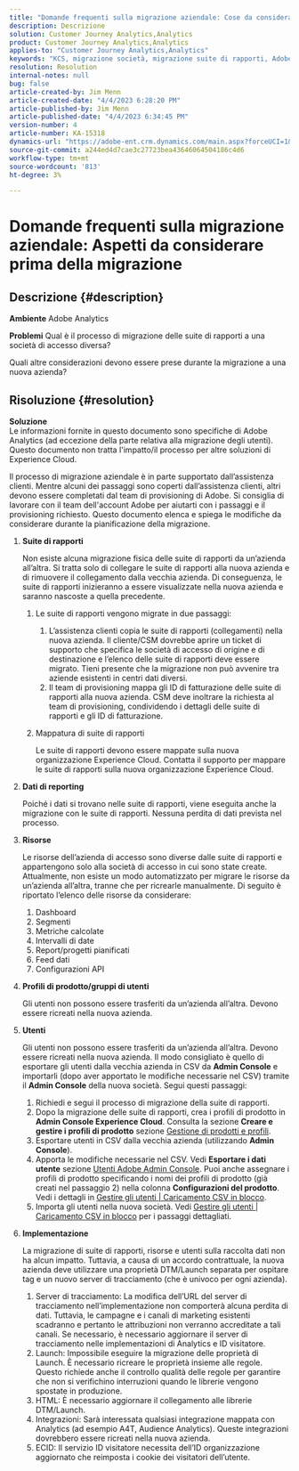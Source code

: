 ```yaml
---
title: "Domande frequenti sulla migrazione aziendale: Cose da considerare prima della migrazione"
description: Descrizione
solution: Customer Journey Analytics,Analytics
product: Customer Journey Analytics,Analytics
applies-to: "Customer Journey Analytics,Analytics"
keywords: "KCS, migrazione società, migrazione suite di rapporti, Adobe Analytics, Admin Console, FAQ, nuova azienda, provisioning, CSM, Adobe Account Team, FAQ"
resolution: Resolution
internal-notes: null
bug: false
article-created-by: Jim Menn
article-created-date: "4/4/2023 6:28:20 PM"
article-published-by: Jim Menn
article-published-date: "4/4/2023 6:34:45 PM"
version-number: 4
article-number: KA-15318
dynamics-url: "https://adobe-ent.crm.dynamics.com/main.aspx?forceUCI=1&pagetype=entityrecord&etn=knowledgearticle&id=537db277-16d3-ed11-a7c7-6045bd006b4b"
source-git-commit: a244ed4d7cae3c27723bea43646064504186c4d6
workflow-type: tm+mt
source-wordcount: '813'
ht-degree: 3%

---
```


# Domande frequenti sulla migrazione aziendale: Aspetti da considerare prima della migrazione

## Descrizione {#description}


<b>Ambiente</b>
Adobe Analytics

<b>Problemi</b>
Qual è il processo di migrazione delle suite di rapporti a una società di accesso diversa?

Quali altre considerazioni devono essere prese durante la migrazione a una nuova azienda?


## Risoluzione {#resolution}


<b>Soluzione</b>
<br>Le informazioni fornite in questo documento sono specifiche di Adobe Analytics (ad eccezione della parte relativa alla migrazione degli utenti). Questo documento non tratta l&#39;impatto/il processo per altre soluzioni di Experience Cloud.<br>




Il processo di migrazione aziendale è in parte supportato dall’assistenza clienti. Mentre alcuni dei passaggi sono coperti dall’assistenza clienti, altri devono essere completati dal team di provisioning di Adobe. Si consiglia di lavorare con il team dell&#39;account Adobe per aiutarti con i passaggi e il provisioning richiesto. Questo documento elenca e spiega le modifiche da considerare durante la pianificazione della migrazione.

1. <b>Suite di rapporti</b>

   Non esiste alcuna migrazione fisica delle suite di rapporti da un’azienda all’altra. Si tratta solo di collegare le suite di rapporti alla nuova azienda e di rimuovere il collegamento dalla vecchia azienda. Di conseguenza, le suite di rapporti inizieranno a essere visualizzate nella nuova azienda e saranno nascoste a quella precedente.

   1. Le suite di rapporti vengono migrate in due passaggi:
      1. L’assistenza clienti copia le suite di rapporti (collegamenti) nella nuova azienda. Il cliente/CSM dovrebbe aprire un ticket di supporto che specifica le società di accesso di origine e di destinazione e l’elenco delle suite di rapporti deve essere migrato. Tieni presente che la migrazione non può avvenire tra aziende esistenti in centri dati diversi.
      2. Il team di provisioning mappa gli ID di fatturazione delle suite di rapporti alla nuova azienda. CSM deve inoltrare la richiesta al team di provisioning, condividendo i dettagli delle suite di rapporti e gli ID di fatturazione.
   2. Mappatura di suite di rapporti

      Le suite di rapporti devono essere mappate sulla nuova organizzazione Experience Cloud. Contatta il supporto per mappare le suite di rapporti sulla nuova organizzazione Experience Cloud.
2. <b>Dati di reporting</b>

   Poiché i dati si trovano nelle suite di rapporti, viene eseguita anche la migrazione con le suite di rapporti. Nessuna perdita di dati prevista nel processo.
3. <b>Risorse</b>

   Le risorse dell’azienda di accesso sono diverse dalle suite di rapporti e appartengono solo alla società di accesso in cui sono state create. Attualmente, non esiste un modo automatizzato per migrare le risorse da un’azienda all’altra, tranne che per ricrearle manualmente. Di seguito è riportato l’elenco delle risorse da considerare:

   1. Dashboard
   2. Segmenti
   3. Metriche calcolate 
   4. Intervalli di date
   5. Report/progetti pianificati
   6. Feed dati
   7. Configurazioni API
4. <b>Profili di prodotto/gruppi di utenti</b>

   Gli utenti non possono essere trasferiti da un’azienda all’altra. Devono essere ricreati nella nuova azienda.
5. <b>Utenti</b>

   Gli utenti non possono essere trasferiti da un’azienda all’altra. Devono essere ricreati nella nuova azienda. Il modo consigliato è quello di esportare gli utenti dalla vecchia azienda in CSV da <b>Admin Console</b> e importarli (dopo aver apportato le modifiche necessarie nel CSV) tramite il <b>Admin Console</b> della nuova società. Segui questi passaggi:

   1. Richiedi e segui il processo di migrazione della suite di rapporti.
   2. Dopo la migrazione delle suite di rapporti, crea i profili di prodotto in <b>Admin Console Experience Cloud</b>. Consulta la sezione <b>Creare e gestire i profili di prodotto</b> sezione [Gestione di prodotti e profili](https://helpx.adobe.com/in/enterprise/using/manage-products-and-profiles.html).
   3. Esportare utenti in CSV dalla vecchia azienda (utilizzando <b>Admin Console</b>).
   4. Apporta le modifiche necessarie nel CSV. Vedi <b>Esportare i dati utente</b> sezione [Utenti Adobe Admin Console](https://helpx.adobe.com/in/enterprise/using/users.html). Puoi anche assegnare i profili di prodotto specificando i nomi dei profili di prodotto (già creati nel passaggio 2) nella colonna <b>Configurazioni del prodotto</b>. Vedi i dettagli in [Gestire gli utenti | Caricamento CSV in blocco](https://helpx.adobe.com/in/enterprise/using/bulk-upload-users.html).
   5. Importa gli utenti nella nuova società. Vedi [Gestire gli utenti | Caricamento CSV in blocco](https://helpx.adobe.com/in/enterprise/using/bulk-upload-users.html) per i passaggi dettagliati.
6. <b>Implementazione</b>

   La migrazione di suite di rapporti, risorse e utenti sulla raccolta dati non ha alcun impatto. Tuttavia, a causa di un accordo contrattuale, la nuova azienda deve utilizzare una proprietà DTM/Launch separata per ospitare tag e un nuovo server di tracciamento (che è univoco per ogni azienda).

   1. Server di tracciamento: La modifica dell’URL del server di tracciamento nell’implementazione non comporterà alcuna perdita di dati. Tuttavia, le campagne e i canali di marketing esistenti scadranno e pertanto le attribuzioni non verranno accreditate a tali canali. Se necessario, è necessario aggiornare il server di tracciamento nelle implementazioni di Analytics e ID visitatore.
   2. Launch: Impossibile eseguire la migrazione delle proprietà di Launch. È necessario ricreare le proprietà insieme alle regole. Questo richiede anche il controllo qualità delle regole per garantire che non si verifichino interruzioni quando le librerie vengono spostate in produzione.
   3. HTML: È necessario aggiornare il collegamento alle librerie DTM/Launch.
   4. Integrazioni: Sarà interessata qualsiasi integrazione mappata con Analytics (ad esempio A4T, Audience Analytics). Queste integrazioni dovrebbero essere ricreati nella nuova azienda.
   5. ECID: Il servizio ID visitatore necessita dell’ID organizzazione aggiornato che reimposta i cookie dei visitatori dell’utente.

